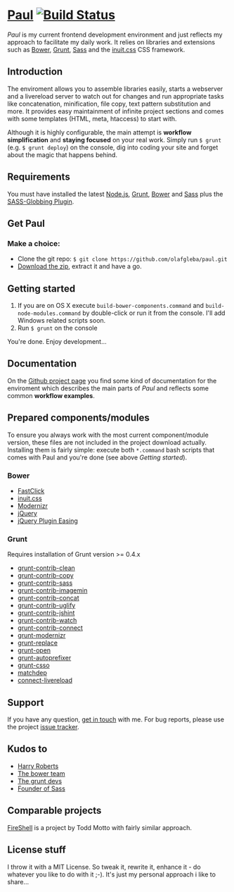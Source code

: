 # [Paul]( http://olafgleba.github.io/paul/) [![Build Status](https://travis-ci.org/olafgleba/paul.png)](https://travis-ci.org/olafgleba/paul)

*Paul* is my current frontend development environment and just reflects my approach to facilitate my daily work. It relies on libraries and extensions such as [Bower](http://bower.io), [Grunt](http://gruntjs.com), [Sass](http://sass-lang.org) and the [inuit.css](http://inuitcss.com/) CSS framework.

## Introduction

The enviroment allows you to assemble libraries easily, starts a webserver and a livereload server to watch out for changes and run appropriate tasks like concatenation, minification, file copy, text pattern substitution and more. It provides easy maintainment of infinite project sections and comes with some templates (HTML, meta, htaccess) to start with.

Although it is highly configurable, the main attempt is **workflow simplification** and **staying focused** on your real work. Simply run `$ grunt` (e.g. `$ grunt deploy`) on the console,  dig into coding your site and forget about the magic that happens behind.

## Requirements

You must have installed the latest [Node.js](http://nodejs.org/), [Grunt](http://gruntjs.com), [Bower](http://bower.io) and [Sass](http://sass-lang.org) plus the [SASS-Globbing Plugin](https://github.com/chriseppstein/sass-globbing).

## Get Paul

### Make a choice:

* Clone the git repo: `$ git clone https://github.com/olafgleba/paul.git`
* [Download the zip](https://github.com/olafgleba/paul/archive/master.zip), extract it and have a go.

## Getting started

1. If you are on OS X execute `build-bower-components.command` and `build-node-modules.command` by double-click or run it from the console. I'll add Windows related scripts soon.
2. Run `$ grunt` on the console

You're done. Enjoy development...

## Documentation

On the [Github project page](http://olafgleba.github.io/paul/docs.html) you find some kind of documentation for the enviroment which describes the main parts of *Paul* and reflects some common **workflow examples**.

## Prepared components/modules

To ensure you always work with the most current component/module version, these files are not included in the project download actually. Installing them is fairly simple: execute both `*.command` bash scripts that comes with Paul and you're done (see above *Getting started*).

### Bower

* [FastClick](https://github.com/ftlabs/fastclick)
* [inuit.css](http://inuitcss.com/)
* [Modernizr](https://github.com/Modernizr/Modernizr)
* [jQuery](https://github.com/components/jquery)
* [jQuery Plugin Easing](http://gsgd.co.uk/sandbox/jquery/easing/)

### Grunt

Requires installation of Grunt version >= 0.4.x

* [grunt-contrib-clean](https://github.com/gruntjs/grunt-contrib-clean)
* [grunt-contrib-copy](https://github.com/gruntjs/grunt-contrib-copy)
* [grunt-contrib-sass](https://github.com/gruntjs/grunt-contrib-sass)
* [grunt-contrib-imagemin](https://github.com/gruntjs/grunt-contrib-imagemin)
* [grunt-contrib-concat](https://github.com/gruntjs/grunt-contrib-concat)
* [grunt-contrib-uglify](https://github.com/gruntjs/grunt-contrib-uglify)
* [grunt-contrib-jshint](https://github.com/gruntjs/grunt-contrib-jshint)
* [grunt-contrib-watch](https://github.com/gruntjs/grunt-contrib-watch)
* [grunt-contrib-connect](https://github.com/gruntjs/grunt-contrib-connect)
* [grunt-modernizr](https://github.com/Modernizr/grunt-modernizr)
* [grunt-replace](https://github.com/outaTiME/grunt-replace)
* [grunt-open](https://github.com/jsoverson/grunt-open)
* [grunt-autoprefixer](https://github.com/nDmitry/grunt-autoprefixer)
* [grunt-csso](https://github.com/t32k/grunt-csso)
* [matchdep](https://github.com/tkellen/node-matchdep)
* [connect-livereload](https://github.com/intesso/connect-livereload)

## Support

If you have any question, [get in touch](mailto:og@olafgleba.de) with me. For bug reports, please use the project [issue tracker](https://github.com/olafgleba/paul/issues).

## Kudos to

* [Harry Roberts](http://csswizardry.com/)
* [The bower team](http://bower.io)
* [The grunt devs](http://gruntjs.com)
* [Founder of Sass](http://sass-lang.org)

## Comparable projects

[FireShell](https://github.com/toddmotto/fireshell) is a project by Todd Motto with fairly similar approach.

## License stuff

I throw it with a MIT License. So tweak it, rewrite it, enhance it - do whatever you like to do with it ;-). It's just my personal approach i like to share...
